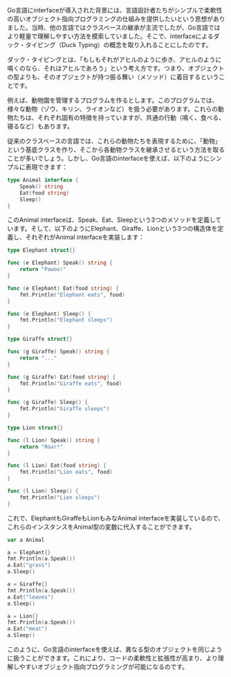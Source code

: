 Go言語にinterfaceが導入された背景には、言語設計者たちがシンプルで柔軟性の高いオブジェクト指向プログラミングの仕組みを提供したいという思想がありました。当時、他の言語ではクラスベースの継承が主流でしたが、Go言語ではより軽量で理解しやすい方法を模索していました。そこで、interfaceによるダック・タイピング（Duck Typing）の概念を取り入れることにしたのです。

ダック・タイピングとは、「もしもそれがアヒルのように歩き、アヒルのように鳴くのなら、それはアヒルであろう」という考え方です。つまり、オブジェクトの型よりも、そのオブジェクトが持つ振る舞い（メソッド）に着目するということです。

例えば、動物園を管理するプログラムを作るとします。このプログラムでは、様々な動物（ゾウ、キリン、ライオンなど）を扱う必要があります。これらの動物たちは、それぞれ固有の特徴を持っていますが、共通の行動（鳴く、食べる、寝るなど）もあります。

従来のクラスベースの言語では、これらの動物たちを表現するために、「動物」という基底クラスを作り、そこから各動物クラスを継承させるという方法を取ることが多いでしょう。しかし、Go言語のinterfaceを使えば、以下のようにシンプルに表現できます：

```go
type Animal interface {
    Speak() string
    Eat(food string)
    Sleep()
}
```

このAnimal interfaceは、Speak、Eat、Sleepという3つのメソッドを定義しています。そして、以下のようにElephant、Giraffe、Lionという3つの構造体を定義し、それぞれがAnimal interfaceを実装します：

```go
type Elephant struct{}

func (e Elephant) Speak() string {
    return "Pawoo!"
}

func (e Elephant) Eat(food string) {
    fmt.Println("Elephant eats", food)
}

func (e Elephant) Sleep() {
    fmt.Println("Elephant sleeps")
}

type Giraffe struct{}

func (g Giraffe) Speak() string {
    return "..."
}

func (g Giraffe) Eat(food string) {
    fmt.Println("Giraffe eats", food)
}

func (g Giraffe) Sleep() {
    fmt.Println("Giraffe sleeps")
}

type Lion struct{}

func (l Lion) Speak() string {
    return "Roar!"
}

func (l Lion) Eat(food string) {
    fmt.Println("Lion eats", food)
}

func (l Lion) Sleep() {
    fmt.Println("Lion sleeps")
}
```

これで、ElephantもGiraffeもLionもみなAnimal interfaceを実装しているので、これらのインスタンスをAnimal型の変数に代入することができます。

```go
var a Animal

a = Elephant{}
fmt.Println(a.Speak())
a.Eat("grass")
a.Sleep()

a = Giraffe{}
fmt.Println(a.Speak())
a.Eat("leaves")
a.Sleep()

a = Lion{}
fmt.Println(a.Speak())
a.Eat("meat")
a.Sleep()
```

このように、Go言語のinterfaceを使えば、異なる型のオブジェクトを同じように扱うことができます。これにより、コードの柔軟性と拡張性が高まり、より理解しやすいオブジェクト指向プログラミングが可能になるのです。
